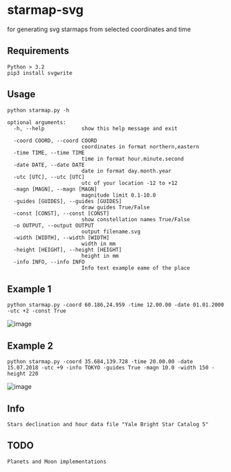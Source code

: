 # starmap-svg
for generating svg starmaps from selected coordinates and time 

## Requirements 
	Python > 3.2 
	pip3 install svgwrite

## Usage
	python starmap.py -h

	optional arguments:
	  -h, --help            show this help message and exit
	  
	  -coord COORD, --coord COORD
	                        coordinates in format northern,eastern
	  -time TIME, --time TIME
	                        time in format hour.minute.second
	  -date DATE, --date DATE
	                        date in format day.month.year
	  -utc [UTC], --utc [UTC]
	                        utc of your location -12 to +12
	  -magn [MAGN], --magn [MAGN]
	                        magnitude limit 0.1-10.0
	  -guides [GUIDES], --guides [GUIDES]
	                        draw guides True/False
	  -const [CONST], --const [CONST]
	                        show constellation names True/False
	  -o OUTPUT, --output OUTPUT
	                        output filename.svg
	  -width [WIDTH], --width [WIDTH]
	                        width in mm
	  -height [HEIGHT], --height [HEIGHT]
	                        height in mm
	  -info INFO, --info INFO
	                        Info text example eame of the place


## Example 1
	python starmap.py -coord 60.186,24.959 -time 12.00.00 -date 01.01.2000 -utc +2 -const True

![image](https://github.com/skeletor-git/starmap-svg/blob/master/example/starmap.png)

## Example 2
	python starmap.py -coord 35.684,139.728 -time 20.00.00 -date 15.07.2018 -utc +9 -info TOKYO -guides True -magn 10.0 -width 150 -height 220

![image](https://github.com/skeletor-git/starmap-svg/blob/master/example/starmap2.png)


## Info
	Stars declination and hour data file "Yale Bright Star Catalog 5"

## TODO
	Planets and Moon implementations
